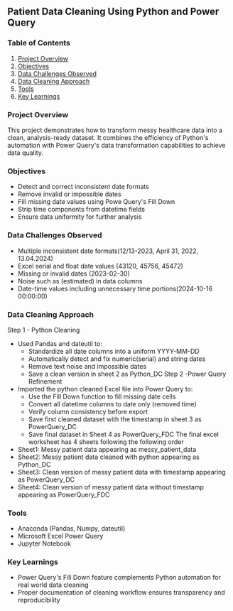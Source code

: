 ## Patient Data Cleaning Using Python and Power Query

### Table of Contents
1. [Project Overview](#project-overview)
2. [Objectives](#objectives)
3. [Data Challenges Observed](#data-challenges-observed)
4. [Data Cleaning Approach](#data-cleaning-approach)
5. [Tools](#tools)
6. [Key Learnings](#key-learnings)

### Project Overview
This project demonstrates how to transform messy healthcare data into a clean, analysis-ready dataset. It combines the efficiency of Python's automation with Power Query's data transformation capabilities to achieve data quality.

### Objectives
- Detect and correct inconsistent date formats
- Remove invalid or impossible dates
- Fill missing date values using Powe Query's Fill Down
- Strip time components from datetime fields
- Ensure data uniformity for further analysis

### Data Challenges Observed
- Multiple inconsistent date formats(12/13-2023, April 31, 2022, 13.04.2024)
- Excel serial and float date values (43120, 45756, 45472)
- Missing or invalid dates (2023-02-30)
- Noise such as (estimated) in data columns
- Date-time values including unnecessary time portions(2024-10-16 00:00:00)

### Data Cleaning Approach
Step 1 - Python Cleaning
- Used Pandas and dateutil to:
  - Standardize all date columns into a uniform YYYY-MM-DD
  - Automatically detect and fix numeric(serial) and string dates
  - Remove text noise and impossible dates
  - Save a clean version in sheet 2 as Python_DC
Step 2 -Power Query Refinement
- Imported the python cleaned Excel file into Power Query to:
  - Use the Fill Down function to fill missing date cells
  - Convert all datetime columns to date only (removed time)
  - Verify column consistency before export
  - Save first cleaned dataset with the timestamp in sheet 3 as PowerQuery_DC
  - Save final dataset in Sheet 4 as PowerQuery_FDC
The final excel worksheet has 4 sheets following the following order
- Sheet1: Messy patient data appearing as messy_patient_data
- Sheet2: Messy patient data cleaned with python appearing as Python_DC
- Sheet3: Clean version of messy patient data with timestamp appearing as PowerQuery_DC
- Sheet4: Clean version of messy patient data without timestamp appearing as PowerQuery_FDC

### Tools
- Anaconda (Pandas, Numpy, dateutil)
- Microsoft Excel Power Query
- Jupyter Notebook
  
### Key Learnings
- Power Query's Fill Down feature complements Python automation for real world data cleaning
- Proper documentation of cleaning workflow ensures transparency and reproducibility
  

